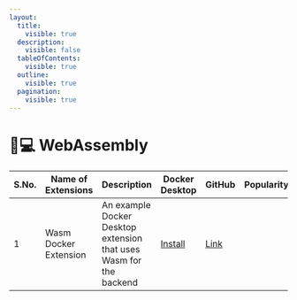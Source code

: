 ```yaml
---
layout:
  title:
    visible: true
  description:
    visible: false
  tableOfContents:
    visible: true
  outline:
    visible: true
  pagination:
    visible: true
---
```


# 👩💻 WebAssembly

<table><thead><tr><th width="84">S.No.</th><th width="184">Name of Extensions</th><th width="183">Description</th><th width="122">Docker Desktop</th><th width="88">GitHub</th><th>Popularity</th></tr></thead><tbody><tr><td>1</td><td>Wasm Docker Extension</td><td>An example Docker Desktop extension that uses Wasm for the backend</td><td><a href="https://open.docker.com/extensions/marketplace?extensionId=cmrigney/wasm-docker-extension">Install</a></td><td><a href="https://github.com/cmrigney/wasm-docker-extension">Link</a></td><td></td></tr></tbody></table>
